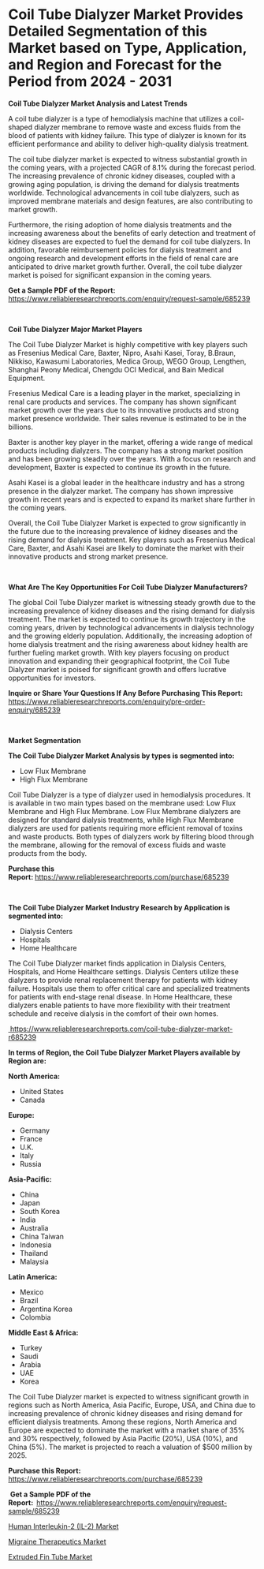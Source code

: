 <p><h1>Coil Tube Dialyzer Market Provides Detailed Segmentation of this Market based on Type, Application, and Region and Forecast for the Period from 2024 - 2031</h1></p><p><strong>Coil Tube Dialyzer Market Analysis and Latest Trends</strong></p>
<p><p>A coil tube dialyzer is a type of hemodialysis machine that utilizes a coil-shaped dialyzer membrane to remove waste and excess fluids from the blood of patients with kidney failure. This type of dialyzer is known for its efficient performance and ability to deliver high-quality dialysis treatment.</p><p>The coil tube dialyzer market is expected to witness substantial growth in the coming years, with a projected CAGR of 8.1% during the forecast period. The increasing prevalence of chronic kidney diseases, coupled with a growing aging population, is driving the demand for dialysis treatments worldwide. Technological advancements in coil tube dialyzers, such as improved membrane materials and design features, are also contributing to market growth.</p><p>Furthermore, the rising adoption of home dialysis treatments and the increasing awareness about the benefits of early detection and treatment of kidney diseases are expected to fuel the demand for coil tube dialyzers. In addition, favorable reimbursement policies for dialysis treatment and ongoing research and development efforts in the field of renal care are anticipated to drive market growth further. Overall, the coil tube dialyzer market is poised for significant expansion in the coming years.</p></p>
<p><strong>Get a Sample PDF of the Report:&nbsp;</strong> <a href="https://www.reliableresearchreports.com/enquiry/request-sample/685239">https://www.reliableresearchreports.com/enquiry/request-sample/685239</a></p>
<p>&nbsp;</p>
<p><strong>Coil Tube Dialyzer Major Market Players</strong></p>
<p><p>The Coil Tube Dialyzer Market is highly competitive with key players such as Fresenius Medical Care, Baxter, Nipro, Asahi Kasei, Toray, B.Braun, Nikkiso, Kawasumi Laboratories, Medica Group, WEGO Group, Lengthen, Shanghai Peony Medical, Chengdu OCI Medical, and Bain Medical Equipment.</p><p>Fresenius Medical Care is a leading player in the market, specializing in renal care products and services. The company has shown significant market growth over the years due to its innovative products and strong market presence worldwide. Their sales revenue is estimated to be in the billions.</p><p>Baxter is another key player in the market, offering a wide range of medical products including dialyzers. The company has a strong market position and has been growing steadily over the years. With a focus on research and development, Baxter is expected to continue its growth in the future.</p><p>Asahi Kasei is a global leader in the healthcare industry and has a strong presence in the dialyzer market. The company has shown impressive growth in recent years and is expected to expand its market share further in the coming years.</p><p>Overall, the Coil Tube Dialyzer Market is expected to grow significantly in the future due to the increasing prevalence of kidney diseases and the rising demand for dialysis treatment. Key players such as Fresenius Medical Care, Baxter, and Asahi Kasei are likely to dominate the market with their innovative products and strong market presence.</p></p>
<p>&nbsp;</p>
<p><strong>What Are The Key Opportunities For Coil Tube Dialyzer Manufacturers?</strong></p>
<p><p>The global Coil Tube Dialyzer market is witnessing steady growth due to the increasing prevalence of kidney diseases and the rising demand for dialysis treatment. The market is expected to continue its growth trajectory in the coming years, driven by technological advancements in dialysis technology and the growing elderly population. Additionally, the increasing adoption of home dialysis treatment and the rising awareness about kidney health are further fueling market growth. With key players focusing on product innovation and expanding their geographical footprint, the Coil Tube Dialyzer market is poised for significant growth and offers lucrative opportunities for investors.</p></p>
<p><strong>Inquire or Share Your Questions If Any Before Purchasing This Report:</strong> <a href="https://www.reliableresearchreports.com/enquiry/pre-order-enquiry/685239">https://www.reliableresearchreports.com/enquiry/pre-order-enquiry/685239</a></p>
<p>&nbsp;</p>
<p><strong>Market Segmentation</strong></p>
<p><strong>The Coil Tube Dialyzer Market Analysis by types is segmented into:</strong></p>
<p><ul><li>Low Flux Membrane</li><li>High Flux Membrane</li></ul></p>
<p><p>Coil Tube Dialyzer is a type of dialyzer used in hemodialysis procedures. It is available in two main types based on the membrane used: Low Flux Membrane and High Flux Membrane. Low Flux Membrane dialyzers are designed for standard dialysis treatments, while High Flux Membrane dialyzers are used for patients requiring more efficient removal of toxins and waste products. Both types of dialyzers work by filtering blood through the membrane, allowing for the removal of excess fluids and waste products from the body.</p></p>
<p><strong>Purchase this Report:&nbsp;</strong><a href="https://www.reliableresearchreports.com/purchase/685239">https://www.reliableresearchreports.com/purchase/685239</a></p>
<p>&nbsp;</p>
<p><strong>The Coil Tube Dialyzer Market Industry Research by Application is segmented into:</strong></p>
<p><ul><li>Dialysis Centers</li><li>Hospitals</li><li>Home Healthcare</li></ul></p>
<p><p>The Coil Tube Dialyzer market finds application in Dialysis Centers, Hospitals, and Home Healthcare settings. Dialysis Centers utilize these dialyzers to provide renal replacement therapy for patients with kidney failure. Hospitals use them to offer critical care and specialized treatments for patients with end-stage renal disease. In Home Healthcare, these dialyzers enable patients to have more flexibility with their treatment schedule and receive dialysis in the comfort of their own homes.</p></p>
<p><a href="https://www.reliableresearchreports.com/coil-tube-dialyzer-market-r685239">&nbsp;https://www.reliableresearchreports.com/coil-tube-dialyzer-market-r685239</a></p>
<p><strong>In terms of Region, the Coil Tube Dialyzer Market Players available by Region are:</strong></p>
<p>
    <p> <strong> North America: </strong>
        <ul>
            <li>United States</li>
            <li>Canada</li>
        </ul>
        </p> 
    <p> <strong> Europe: </strong>
        <ul>
            <li>Germany</li>
            <li>France</li>
            <li>U.K.</li>
            <li>Italy</li>
            <li>Russia</li>
        </ul>
        </p> 
    <p> <strong> Asia-Pacific: </strong>
        <ul>
            <li>China</li>
            <li>Japan</li>
            <li>South Korea</li>
            <li>India</li>
            <li>Australia</li>
            <li>China Taiwan</li>
            <li>Indonesia</li>
            <li>Thailand</li>
            <li>Malaysia</li>
        </ul>
        </p> 
    <p> <strong> Latin America: </strong>
        <ul>
            <li>Mexico</li>
            <li>Brazil</li>
            <li>Argentina Korea</li>
            <li>Colombia</li>
        </ul>
        </p> 
    <p> <strong> Middle East & Africa: </strong>
        <ul>
            <li>Turkey</li>
            <li>Saudi</li>
            <li>Arabia</li>
            <li>UAE</li>
            <li>Korea</li>
        </ul>
    </p>
    </p>
<p><p>The Coil Tube Dialyzer market is expected to witness significant growth in regions such as North America, Asia Pacific, Europe, USA, and China due to increasing prevalence of chronic kidney diseases and rising demand for efficient dialysis treatments. Among these regions, North America and Europe are expected to dominate the market with a market share of 35% and 30% respectively, followed by Asia Pacific (20%), USA (10%), and China (5%). The market is projected to reach a valuation of $500 million by 2025.</p></p>
<p><strong>Purchase this Report: </strong><a href="https://www.reliableresearchreports.com/purchase/685239">https://www.reliableresearchreports.com/purchase/685239</a></p>
<p>&nbsp;<strong>Get a Sample PDF of the Report:&nbsp;&nbsp;</strong><a href="https://www.reliableresearchreports.com/enquiry/request-sample/685239">https://www.reliableresearchreports.com/enquiry/request-sample/685239</a></p>
<p><strong></strong></p>
<p><p><a href="https://www.linkedin.com/pulse/human-interleukin-2-il-2-market-insights-cagr-trends-growth-5ytbc?trackingId=bDeFjhilyKls36KJRhFD6w%3D%3D">Human Interleukin-2 (IL-2) Market</a></p><p><a href="https://www.linkedin.com/pulse/migraine-therapeutics-market-analysis-its-cagr-segmentation-cyaoe">Migraine Therapeutics Market</a></p><p><a href="https://www.linkedin.com/pulse/extruded-fin-tube-market-research-report-its-history-qtmkc">Extruded Fin Tube Market</a></p></p>